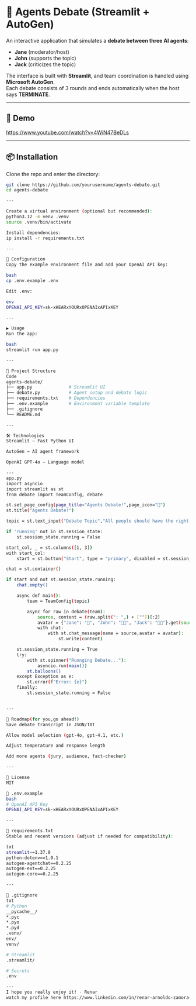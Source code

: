 # 🤖 Agents Debate (Streamlit + AutoGen)

An interactive application that simulates a **debate between three AI agents**:  
- **Jane** (moderator/host)  
- **John** (supports the topic)  
- **Jack** (criticizes the topic)  

The interface is built with **Streamlit**, and team coordination is handled using **Microsoft AutoGen**.  
Each debate consists of 3 rounds and ends automatically when the host says **TERMINATE**.

---

## 🚀 Demo
https://www.youtube.com/watch?v=4WiN47BeDLs  

---

## 📦 Installation

Clone the repo and enter the directory:

```bash
git clone https://github.com/yourusername/agents-debate.git
cd agents-debate

---

Create a virtual environment (optional but recommended):
python3.12 -m venv .venv
source .venv/bin/activate

Install dependencies:
ip install -r requirements.txt

---

🔑 Configuration
Copy the example environment file and add your OpenAI API key:

bash
cp .env.example .env

Edit .env:

env
OPENAI_API_KEY=sk-xHEARxYOURxOPENAIxAPIxKEY

---

▶️ Usage
Run the app:

bash
streamlit run app.py

---

📂 Project Structure
Code
agents-debate/
├── app.py              # Streamlit UI
├── debate.py           # Agent setup and debate logic
├── requirements.txt    # Dependencies
├── .env.example        # Environment variable template
├── .gitignore
└── README.md

---

🛠️ Technologies
Streamlit – Fast Python UI

AutoGen – AI agent framework

OpenAI GPT-4o – Language model

---
app.py
import asyncio
import streamlit as st
from debate import TeamConfig, debate

st.set_page_config(page_title="Agents Debate!",page_icon="🤖")
st.title("Agents Debate!")

topic = st.text_input("Debate Topic","All people should have the right to own guns")

if 'running' not in st.session_state:
    st.session_state.running = False

start_col, _ = st.columns([1, 3])
with start_col:
    start = st.button("Start", type = "primary", disabled = st.session_state.running)

chat = st.container()

if start and not st.session_state.running:
    chat.empty()

    async def main():
        team = TeamConfig(topic)

        async for raw in debate(team):
            source, content = (raw.split(": ",) + [""])[:2]
            avatar = {"Jane": "🤖", "John": "👍🏼", "Jack": "👎🏼"}.get(source, "💬")
            with chat:
                with st.chat_message(name = source,avatar = avatar):
                    st.write(content)

    st.session_state.running = True
    try:
        with st.spinner("Runnging Debate..."):
            asyncio.run(main())
        st.balloons()
    except Exception as e:
        st.error(f"Error: {e}")
    finally:
        st.session_state.running = False


---

📌 Roadmap(for you,go ahead!)
Save debate transcript in JSON/TXT

Allow model selection (gpt-4o, gpt-4.1, etc.)

Adjust temperature and response length

Add more agents (jury, audience, fact-checker)

---

📜 License
MIT

📄 .env.example
bash
# OpenAI API Key
OPENAI_API_KEY=sk-xHEARxYOURxOPENAIxAPIxKEY

---

📄 requirements.txt
Stable and recent versions (adjust if needed for compatibility):

txt
streamlit==1.37.0
python-dotenv==1.0.1
autogen-agentchat==0.2.25
autogen-ext==0.2.25
autogen-core==0.2.25

---

📄 .gitignore
txt
# Python
__pycache__/
*.pyc
*.pyo
*.pyd
.venv/
env/
venv/

# Streamlit
.streamlit/

# Secrets
.env

--- 
I hope you really enjoy it! - Renar
watch my profile here https://www.linkedin.com/in/renar-arnoldo-zamora-54bb9024/

